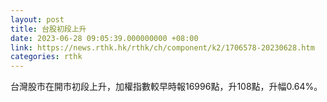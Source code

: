```yaml
---
layout: post
title: 台股初段上升
date: 2023-06-28 09:05:39.000000000 +08:00
link: https://news.rthk.hk/rthk/ch/component/k2/1706578-20230628.htm
categories: rthk
---
```


台灣股市在開市初段上升，加權指數較早時報16996點，升108點，升幅0.64%。
